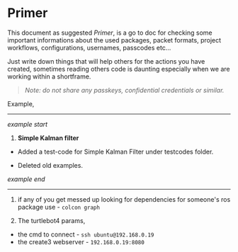 # Primer

This document as suggested _Primer_, is a go to doc for checking some important informations about the used packages, packet formats, project workflows, configurations, usernames, passcodes etc...

Just write down things that will help others for the actions you have created, sometimes reading others code is daunting especially when we are working within a shortframe.

> _Note: do not share any passkeys, confidential credentials or similar._

Example,

---

_*example start*_

1. **Simple Kalman filter**

- Added a test-code for Simple Kalman Filter under testcodes folder.

- Deleted old examples.

_*example end*_

---

1. if any of you get messed up looking for dependencies for someone's ros package use - `colcon graph`

2. The turtlebot4 params,

- the cmd to connect - `ssh ubuntu@192.168.0.19`
- the create3 webserver - `192.168.0.19:8080`

